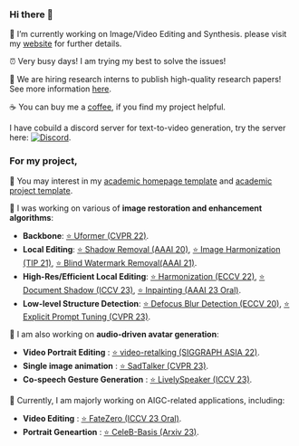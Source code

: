### Hi there 👋
🔭 I’m currently working on Image/Video Editing and Synthesis. please visit my [website](http://vinthony.github.io) for further details.

⏰ Very busy days! I am trying my best to solve the issues!

📍 We are hiring research interns to publish high-quality research papers! See more information [here](https://zhuanlan.zhihu.com/p/423801997).

☕️ You can buy me a [coffee](https://www.buymeacoffee.com/vinthony), if you find my project helpful.

I have cobuild a discord server for text-to-video generation, try the server here: [![Discord](https://dcbadge.vercel.app/api/server/rrayYqZ4tf?style=flat)](https://discord.gg/rrayYqZ4tf).

### For my project,

🧸 You may interest in my [academic homepage template](https://github.com/vinthony/academic) and [academic project template](https://github.com/vinthony/project-page-template).

🧸 I was working on various of __image restoration and enhancement algorithms__:
  - __Backbone__: [⭐️ Uformer (CVPR 22)](https://github.com/ZhendongWang6/Uformer).
  - __Local Editing__: [⭐️ Shadow Removal (AAAI 20)](https://github.com/vinthony/ghost-free-shadow-removal), [⭐️ Image Harmonization (TIP 21)](https://github.com/vinthony/s2am), [⭐️ Blind Watermark Removal(AAAI 21)](https://github.com/vinthony/deep-blind-watermark-removal).
  - __High-Res/Efficient Local Editing__:  [⭐️ Harmonization (ECCV 22)](https://github.com/stefanLeong/S2CRNet), [⭐️ Document Shadow (ICCV 23)](https://github.com/CXH-Research/DocShadow-SD7K), [⭐️ Inpainting (AAAI 23 Oral)](https://github.com/NiFangBaAGe/CoordFill).
  - __Low-level Structure Detection__: [⭐️ Defocus Blur Detection (ECCV 20)](https://github.com/vinthony/depth-distillation), [⭐️ Explicit Prompt Tuning (CVPR 23)](https://github.com/NiFangBaAGe/Explicit-Visual-Prompt).

🧸 I am also working on __audio-driven avatar generation__:
  - __Video Portrait Editing__ : [⭐️ video-retalking (SIGGRAPH ASIA 22)](https://github.com/vinthony/video-retalking).
  - __Single image animation__ : [⭐️ SadTalker (CVPR 23)](https://github.com/Winfredy/SadTalker). 
  - __Co-speech Gesture Generation__ : [⭐️ LivelySpeaker (ICCV 23)](https://github.com/zyhbili/LivelySpeaker).

🧸 Currently, I am majorly working on AIGC-related applications, including: 
  - __Video Editing__ : [⭐️ FateZero (ICCV 23 Oral)](https://github.com/ChenyangQiQi/FateZero).
  - __Portrait Geneartion__ : [⭐️ CeleB-Basis (Arxiv 23)](https://github.com/ygtxr1997/CelebBasis).

<!--
[![Xiaodong Cun's github stats](https://github-readme-stats.vercel.app/api?username=vinthony&show_icons=true&theme=dracula)](https://github.com/anuraghazra/github-readme-stats)


**vinthony/vinthony** is a ✨ _special_ ✨ repository because its `README.md` (this file) appears on your GitHub profile.
-->



